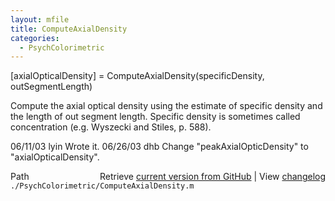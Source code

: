 ```yaml
---
layout: mfile
title: ComputeAxialDensity
categories:
  - PsychColorimetric
---
```


\[axialOpticalDensity\] = ComputeAxialDensity\(specificDensity, outSegmentLength\)

Compute the axial optical density using the estimate of specific density and
the length of out segment length.  Specific density is sometimes called
concentration \(e.g. Wyszecki and Stiles, p. 588\).

06/11/03 lyin Wrote it.
06/26/03 dhb    Change "peakAxialOpticDensity" to "axialOpticalDensity".


<div class="code_header" style="text-align:right;">
  <span style="float:left;">Path&nbsp;&nbsp;</span> <span class="counter">Retrieve <a href=
  "https://raw.github.com/Psychtoolbox-3/Psychtoolbox-3/beta/./PsychColorimetric/ComputeAxialDensity.m">current version from GitHub</a> | View <a href=
  "https://github.com/Psychtoolbox-3/Psychtoolbox-3/commits/beta/./PsychColorimetric/ComputeAxialDensity.m">changelog</a></span>
</div>
<div class="code">
  <code>./PsychColorimetric/ComputeAxialDensity.m</code>
</div>
